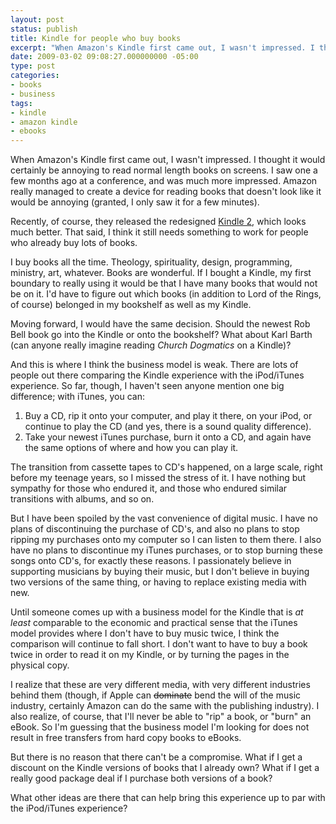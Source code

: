 ```yaml
---
layout: post
status: publish
title: Kindle for people who buy books
excerpt: "When Amazon's Kindle first came out, I wasn't impressed. I thought it would certainly be annoying to read normal length books on screens. I saw one a few months ago at a conference, and was much more impressed. Amazon really managed to create a device for reading books that doesn't look like it would be annoying (granted, I only saw it for a few minutes).\r\n\r\nRecently, of course, they released the redesigned <a href=\"http://www.amazon.com/Kindle-Amazons-Wireless-Reading-Generation/dp/B00154JDAI/ref=amb_link_83624371_1?pf_rd_m=ATVPDKIKX0DER&amp;pf_rd_s=center-1&amp;pf_rd_r=1E6GRPFHTJDSR4VY0FAA&amp;pf_rd_t=101&amp;pf_rd_p=469942651&amp;pf_rd_i=507846\">Kindle 2</a>, which looks much better. That said, I think it still needs something to work for people who already buy lots of books."
date: 2009-03-02 09:08:27.000000000 -05:00
type: post
categories:
- books
- business
tags:
- kindle
- amazon kindle
- ebooks
---
```

When Amazon's Kindle first came out, I wasn't impressed. I thought it would certainly be annoying to read normal length books on screens. I saw one a few months ago at a conference, and was much more impressed. Amazon really managed to create a device for reading books that doesn't look like it would be annoying (granted, I only saw it for a few minutes).

Recently, of course, they released the redesigned <a href="http://www.amazon.com/Kindle-Amazons-Wireless-Reading-Generation/dp/B00154JDAI/ref=amb_link_83624371_1?pf_rd_m=ATVPDKIKX0DER&amp;pf_rd_s=center-1&amp;pf_rd_r=1E6GRPFHTJDSR4VY0FAA&amp;pf_rd_t=101&amp;pf_rd_p=469942651&amp;pf_rd_i=507846">Kindle 2</a>, which looks much better. That said, I think it still needs something to work for people who already buy lots of books.

I buy books all the time. Theology, spirituality, design, programming, ministry, art, whatever. Books are wonderful. If I bought a Kindle, my first boundary to really using it would be that I have many books that would not be on it. I'd have to figure out which books (in addition to Lord of the Rings, of course) belonged in my bookshelf as well as my Kindle.

Moving forward, I would have the same decision. Should the newest Rob Bell book go into the Kindle or onto the bookshelf? What about Karl Barth (can anyone really imagine reading <em>Church Dogmatics</em> on a Kindle)?

And this is where I think the business model is weak. There are lots of people out there comparing the Kindle experience with the iPod/iTunes experience. So far, though, I haven't seen anyone mention one big difference; with iTunes, you can:
<ol>
	<li>Buy a CD, rip it onto your computer, and play it there, on your iPod, or continue to play the CD (and yes, there is a sound quality difference).</li>
	<li>Take your newest iTunes purchase, burn it onto a CD, and again have the same options of where and how you can play it.</li>
</ol>
The transition from cassette tapes to CD's happened, on a large scale, right before my teenage years, so I missed the stress of it. I have nothing but sympathy for those who endured it, and those who endured similar transitions with albums, and so on.

But I have been spoiled by the vast convenience of digital music. I have no plans of discontinuing the purchase of CD's, and also no plans to stop ripping my purchases onto my computer so I can listen to them there. I also have no plans to discontinue my iTunes purchases, or to stop burning these songs onto CD's, for exactly these reasons. I passionately believe in supporting musicians by buying their music, but I don't believe in buying two versions of the same thing, or having to replace existing media with new.

Until someone comes up with a business model for the Kindle that is <em>at least</em> comparable to the economic and practical sense that the iTunes model provides where I don't have to buy music twice, I think the comparison will continue to fall short. I don't want to have to buy a book twice in order to read it on my Kindle, or by turning the pages in the physical copy.

I realize that these are very different media, with very different industries behind them (though, if Apple can <del datetime="2009-03-02T13:39:14+00:00">dominate</del> bend the will of the music industry, certainly Amazon can do the same with the publishing industry). I also realize, of course, that I'll never be able to "rip" a book, or "burn" an eBook. So I'm guessing that the business model I'm looking for does not result in free transfers from hard copy books to eBooks.

But there is no reason that there can't be a compromise. What if I get a discount on the Kindle versions of books that I already own? What if I get a really good package deal if I purchase both versions of a book?

What other ideas are there that can help bring this experience up to par with the iPod/iTunes experience?
